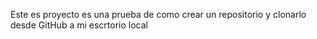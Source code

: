 Este es proyecto es una prueba de como crear un repositorio y clonarlo desde GitHub a mi escrtorio local